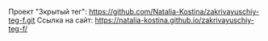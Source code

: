 Проект "Зкрытый тег": https://github.com/Natalia-Kostina/zakrivayuschiy-teg-f.git
Ссылка на сайт: https://natalia-kostina.github.io/zakrivayuschiy-teg-f/